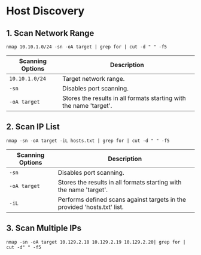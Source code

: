 # Host Discovery
## 1. Scan Network Range
`nmap 10.10.1.0/24 -sn -oA target | grep for | cut -d " " -f5`

| **Scanning Options** | **Description**                                                  |
| -------------------- | ---------------------------------------------------------------- |
| `10.10.1.0/24`       | Target network range.                                            |
| `-sn`                | Disables port scanning.                                          |
| `-oA target`         | Stores the results in all formats starting with the name 'target'. |
  
## 2. Scan IP List
`nmap -sn -oA target -iL hosts.txt | grep for | cut -d " " -f5`

|**Scanning Options**|**Description**|
|---|---|
|`-sn`|Disables port scanning.|
|`-oA target`|Stores the results in all formats starting with the name 'target'.|
|`-iL`|Performs defined scans against targets in the provided 'hosts.txt' list.|

## 3. Scan Multiple IPs
`nmap -sn -oA target 10.129.2.18 10.129.2.19 10.129.2.20| grep for | cut -d" " -f5`
